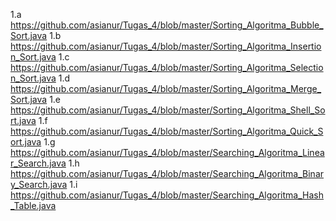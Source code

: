 1.a  https://github.com/asianur/Tugas_4/blob/master/Sorting_Algoritma_Bubble_Sort.java
1.b https://github.com/asianur/Tugas_4/blob/master/Sorting_Algoritma_Insertion_Sort.java
1.c https://github.com/asianur/Tugas_4/blob/master/Sorting_Algoritma_Selection_Sort.java
1.d https://github.com/asianur/Tugas_4/blob/master/Sorting_Algoritma_Merge_Sort.java
1.e https://github.com/asianur/Tugas_4/blob/master/Sorting_Algoritma_Shell_Sort.java
1.f https://github.com/asianur/Tugas_4/blob/master/Sorting_Algoritma_Quick_Sort.java
1.g https://github.com/asianur/Tugas_4/blob/master/Searching_Algoritma_Linear_Search.java
1.h https://github.com/asianur/Tugas_4/blob/master/Searching_Algoritma_Binary_Search.java
1.i https://github.com/asianur/Tugas_4/blob/master/Searching_Algoritma_Hash_Table.java
